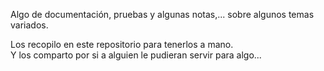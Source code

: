 Algo de documentación, pruebas y algunas notas,... sobre algunos temas variados.

Los recopilo en este repositorio para tenerlos a mano.  
Y los comparto por si a alguien le pudieran servir para algo...
